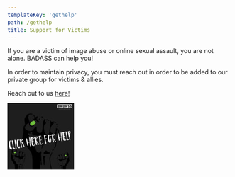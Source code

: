 ```yaml
---
templateKey: 'gethelp'
path: /gethelp
title: Support for Victims
---
```

If you are a victim of image abuse or online sexual assault, you are not alone. BADASS can help you!

In order to maintain privacy, you must reach out in order to be added to our private group for victims & allies.

Reach out to us [here!](https://badassarmy.org/victims/)

<a href="http://badassarmy.org/victims/"><img src="../../../static/img/help.jpg" alt="Get Help" width="150" height="150"></a>
